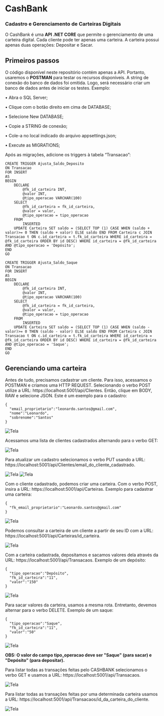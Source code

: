 # CashBank
### Cadastro e Gerenciamento de Carteiras Digitais

O CashBank é uma **API .NET CORE** que permite o gerenciamento de uma carteira digital. Cada cliente pode ter apenas uma carteira. A carteira possui apenas duas operações: Depositar e Sacar.

## Primeiros passos

O código disponível neste repositório contém apenas a API. Portanto, usaremos o **POSTMAN** para testar os recursos disponíveis. A string de conexão do banco de dados foi omitida. Logo, será necessário criar um banco de dados antes de iniciar os testes. Exemplo:

•	Abra o SQL Server;

•	Clique com o botão direito em cima de DATABASE;

•	Selecione New DATABASE;

•	Copie a STRING de conexão;

•	Cole-a no local indicado do arquivo appsettings.json;

•	Execute as MIGRATIONS;

Após as migrações, adicione os triggers à tabela “Transacao”:

```
CREATE TRIGGER Ajusta_Saldo_Deposito
ON Transacao
FOR INSERT
AS
BEGIN 
	DECLARE 
		@fk_id_carteira INT,
		@valor INT,
		@tipo_operacao VARCHAR(100)
	SELECT	
		@fk_id_carteira = fk_id_carteira, 
		@valor = valor,
		@tipo_operacao = tipo_operacao
	FROM 
		INSERTED
	UPDATE Carteira SET saldo = (SELECT TOP (1) CASE WHEN (saldo + valor)>= 0 THEN (saldo + valor) ELSE saldo END FROM Carteira c JOIN Transacao t ON c.id_carteira = t.fk_id_carteira WHERE id_carteira = @fk_id_carteira ORDER BY id DESC) WHERE id_carteira = @fk_id_carteira AND @tipo_operacao = 'Depósito'; 
END
GO

CREATE TRIGGER Ajusta_Saldo_Saque
ON Transacao
FOR INSERT
AS
BEGIN 
	DECLARE 
		@fk_id_carteira INT,
		@valor INT,
		@tipo_operacao VARCHAR(100)
	SELECT	
		@fk_id_carteira = fk_id_carteira, 
		@valor = valor,
		@tipo_operacao = tipo_operacao
	FROM 
		INSERTED
	UPDATE Carteira SET saldo = (SELECT TOP (1) CASE WHEN (saldo - valor)>= 0 THEN (saldo - valor) ELSE saldo END FROM Carteira c JOIN Transacao t ON c.id_carteira = t.fk_id_carteira WHERE id_carteira = @fk_id_carteira ORDER BY id DESC) WHERE id_carteira = @fk_id_carteira AND @tipo_operacao = 'Saque'; 
END
GO
```
## Gerenciando uma carteira

Antes de tudo, precisamos cadastrar um cliente. Para isso, acessamos o POSTMAN e criamos uma HTTP REQUEST. Selecionando o verbo POST utilize a URL: https://localhost:5001/api/Clientes. Então, clique em BODY, RAW  e selecione JSON. Este é um exemplo para o cadastro:

```
{
  "email_proprietario":"leonardo.santos@gmail.com",
  "nome":"Leonardo",
  "sobrenome":"Santos"
}
```

<img src="img/1.png" alt="Tela"/>

Acessamos uma lista de clientes cadastrados alternando para o verbo GET:

<img src="img/2.png" alt="Tela"/>

Para atualizar um cadastro selecionamos o verbo PUT usando a URL: https://localhost:5001/api/Clientes/email_do_cliente_cadastrado. 

<img src="img/3.png" alt="Tela"/>

<img src="img/4.png" alt="Tela"/>

Com o cliente cadastrado, podemos criar uma carteira. Com o verbo POST, insira a URL: https://localhost:5001/api/Carteiras. Exemplo para cadastrar uma carteira:

```
{
  "fk_email_proprietario":"Leonardo.santos@gmail.com"
}
```

<img src="img/5.png" alt="Tela"/>

Podemos consultar a carteira de um cliente a partir de seu ID com a URL: https://localhost:5001/api/Carteiras/id_carteira.

<img src="img/6.png" alt="Tela"/>

Com a carteira cadastrada, depositamos e sacamos valores dela através da URL: https://localhost:5001/api/Transacaos. Exemplo de um depósito:
```
{
  "tipo_operacao":"Depósito",
  "fk_id_carteira":"11",
  "valor":"150"
}
```

<img src="img/7.PNG" alt="Tela"/>

Para sacar valores da carteira, usamos a mesma rota. Entretanto, devemos alternar para o verbo DELETE. Exemplo de um saque:

```
{
  "tipo_operacao":"Saque",
  "fk_id_carteira":"11",
  "valor":"50"
}
```
<img src="img/9.PNG" alt="Tela"/>

**OBS: O valor do campo tipo_operacao deve ser "Saque" (para sacar) e "Depósito" (para depositar).**  

Para listar todas as transações feitas pelo CASHBANK selecionamos o verbo GET e usamos a URL: https://localhost:5001/api/Transacaos. 

<img src="img/8.png" alt="Tela"/>

Para listar todas as transações feitas por uma determinada carteira usamos a URL: https://localhost:5001/api/Transacaos/id_da_carteira_do_cliente.

<img src="img/10.PNG" alt="Tela"/>
